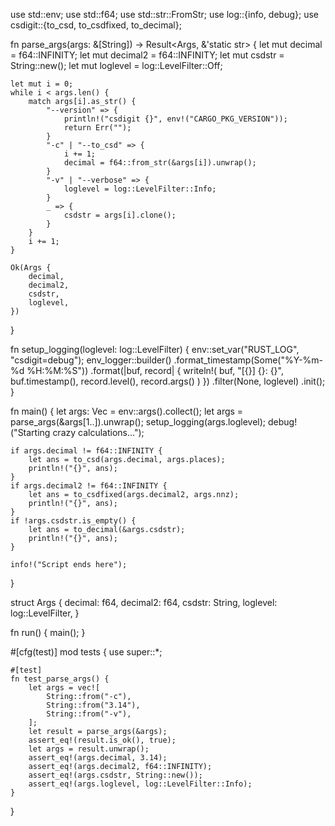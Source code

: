 use std::env;
use std::f64;
use std::str::FromStr;
use log::{info, debug};
use csdigit::{to_csd, to_csdfixed, to_decimal};

fn parse_args(args: &[String]) -> Result<Args, &'static str> {
let mut decimal = f64::INFINITY;
let mut decimal2 = f64::INFINITY;
let mut csdstr = String::new();
let mut loglevel = log::LevelFilter::Off;

    let mut i = 0;
    while i < args.len() {
        match args[i].as_str() {
            "--version" => {
                println!("csdigit {}", env!("CARGO_PKG_VERSION"));
                return Err("");
            }
            "-c" | "--to_csd" => {
                i += 1;
                decimal = f64::from_str(&args[i]).unwrap();
            }
            "-v" | "--verbose" => {
                loglevel = log::LevelFilter::Info;
            }
            _ => {
                csdstr = args[i].clone();
            }
        }
        i += 1;
    }

    Ok(Args {
        decimal,
        decimal2,
        csdstr,
        loglevel,
    })

}

fn setup_logging(loglevel: log::LevelFilter) {
env::set_var("RUST_LOG", "csdigit=debug");
env_logger::builder()
.format_timestamp(Some("%Y-%m-%d %H:%M:%S"))
.format(|buf, record| {
writeln!(
buf,
"[{}] {}: {}",
buf.timestamp(),
record.level(),
record.args()
)
})
.filter(None, loglevel)
.init();
}

fn main() {
let args: Vec<String> = env::args().collect();
let args = parse_args(&args[1..]).unwrap();
setup_logging(args.loglevel);
debug!("Starting crazy calculations...");

    if args.decimal != f64::INFINITY {
        let ans = to_csd(args.decimal, args.places);
        println!("{}", ans);
    }
    if args.decimal2 != f64::INFINITY {
        let ans = to_csdfixed(args.decimal2, args.nnz);
        println!("{}", ans);
    }
    if !args.csdstr.is_empty() {
        let ans = to_decimal(&args.csdstr);
        println!("{}", ans);
    }

    info!("Script ends here");

}

struct Args {
decimal: f64,
decimal2: f64,
csdstr: String,
loglevel: log::LevelFilter,
}

fn run() {
main();
}

#[cfg(test)]
mod tests {
use super::\*;

    #[test]
    fn test_parse_args() {
        let args = vec![
            String::from("-c"),
            String::from("3.14"),
            String::from("-v"),
        ];
        let result = parse_args(&args);
        assert_eq!(result.is_ok(), true);
        let args = result.unwrap();
        assert_eq!(args.decimal, 3.14);
        assert_eq!(args.decimal2, f64::INFINITY);
        assert_eq!(args.csdstr, String::new());
        assert_eq!(args.loglevel, log::LevelFilter::Info);
    }

}
